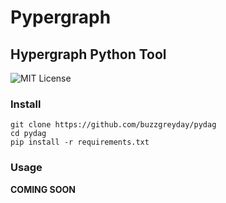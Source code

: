 # Pypergraph

## Hypergraph Python Tool
![MIT License](https://img.shields.io/badge/license-MIT-blue.svg)
### Install
```
git clone https://github.com/buzzgreyday/pydag
cd pydag
pip install -r requirements.txt
```

### Usage

**COMING SOON**